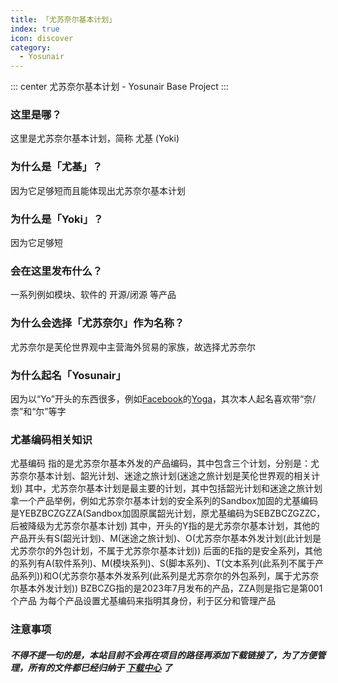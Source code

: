 ```yaml
---
title: 「尤苏奈尔基本计划」
index: true
icon: discover
category:
  - Yosunair
---
```


::: center
尤苏奈尔基本计划 - Yosunair Base Project
:::

### 这里是哪？
这里是尤苏奈尔基本计划，简称 尤基 (Yoki)

### 为什么是「尤基」？
因为它足够短而且能体现出尤苏奈尔基本计划

### 为什么是「Yoki」？
因为它足够短

### 会在这里发布什么？
一系列例如模块、软件的 开源/闭源 等产品

### 为什么会选择「尤苏奈尔」作为名称？
尤苏奈尔是芙伦世界观中主营海外贸易的家族，故选择尤苏奈尔

### 为什么起名「Yosunair」
因为以“Yo”开头的东西很多，例如[Facebook](https://www.facebook.com)的[Yoga](https://github.com/facebook/yoga)，其次本人起名喜欢带“奈/柰”和“尔”等字

### 尤基编码相关知识
尤基编码 指的是尤苏奈尔基本外发的产品编码，其中包含三个计划，分别是：尤苏奈尔基本计划、韶光计划、迷途之旅计划(迷途之旅计划是芙伦世界观的相关计划)
其中，尤苏奈尔基本计划是最主要的计划，其中包括韶光计划和迷途之旅计划
拿一个产品举例，例如尤苏奈尔基本计划的安全系列的Sandbox加固的尤基编码是YEBZBCZGZZA(Sandbox加固原属韶光计划，原尤基编码为SEBZBCZGZZC，后被降级为尤苏奈尔基本计划)
其中，开头的Y指的是尤苏奈尔基本计划，其他的产品开头有S(韶光计划)、M(迷途之旅计划)、O(尤苏奈尔基本外发计划(此计划是尤苏奈尔的外包计划，不属于尤苏奈尔基本计划))
后面的E指的是安全系列，其他的系列有A(软件系列)、M(模块系列)、S(脚本系列)、T(文本系列(此系列不属于产品系列))和O(尤苏奈尔基本外发系列(此系列是尤苏奈尔的外包系列，属于尤苏奈尔基本外发计划))
BZBCZG指的是2023年7月发布的产品，ZZA则是指它是第001个产品
为每个产品设置尤基编码来指明其身份，利于区分和管理产品

### 注意事项
##### 不得不提一句的是，本站目前不会再在项目的路径再添加下载链接了，为了方便管理，所有的文件都已经归纳于 [下载中心](./file.html) 了
